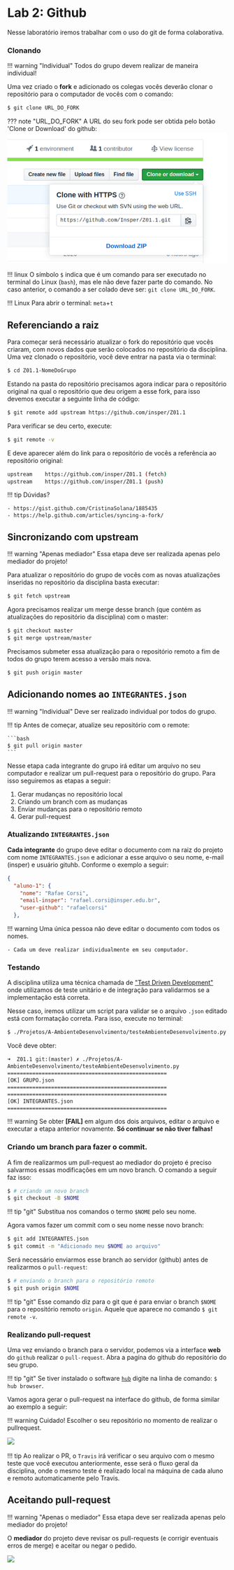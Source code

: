 # Lab 2: Github

Nesse laboratório iremos trabalhar com o uso do git de forma colaborativa.

### Clonando

!!! warning "Individual"
    Todos do grupo devem realizar de maneira individual!

Uma vez criado o **fork** e adicionado os colegas vocês deverão clonar o repositório para o computador de vocês com o comando:

``` bash
$ git clone URL_DO_FORK
```

??? note "URL_DO_FORK"
    A URL do seu fork pode ser obtida pelo botão 'Clone or Download' do github: 
    ![](figs/A-Transistores/url-fork.png)

!!! linux 
    O símbolo `$` indica que é um comando para ser executado no 
    terminal do Linux (`bash`), mas ele não deve fazer parte do comando.
    No caso anterior, o comando a ser colado deve ser: `git clone URL_DO_FORK`.
    
!!! Linux
    Para abrir o terminal: `meta`+`t` 

## Referenciando a raiz

Para começar será necessário atualizar o fork do repositório que vocês criaram, com novos dados que serão colocados no repositório da disciplina. Uma vez clonado o repositório, você deve entrar na pasta via o terminal:

``` bash
$ cd Z01.1-NomeDoGrupo
```

Estando na pasta do repositório precisamos agora indicar para o repositório original na qual o repositório que deu origem a esse fork, para isso devemos executar a seguinte linha de código: 

``` bash
$ git remote add upstream https://github.com/insper/Z01.1
```

Para verificar se deu certo, execute:

``` bash
$ git remote -v
```

E deve aparecer além do link para o repositório de vocês a referência ao repositório original:

``` bash
upstream	https://github.com/insper/Z01.1 (fetch)
upstream	https://github.com/insper/Z01.1 (push)
```

!!! tip 
    Dúvidas?
    
    - https://gist.github.com/CristinaSolana/1885435
    - https://help.github.com/articles/syncing-a-fork/

## Sincronizando com upstream

!!! warning "Apenas mediador"
    Essa etapa deve ser realizada apenas pelo mediador do projeto!

Para atualizar o repositório do grupo de vocês com as novas atualizações inseridas no repositório da disciplina basta executar:

``` bash
$ git fetch upstream
```

Agora precisamos realizar um merge desse branch (que contém as atualizações do repositório da disciplina) com o master:

``` bash
$ git checkout master
$ git merge upstream/master
```

Precisamos submeter essa atualização para o repositório remoto a fim de todos do grupo terem acesso a versão mais nova.

``` bash
$ git push origin master
```


## Adicionando nomes ao `INTEGRANTES.json`

!!! warning "Individual"
    Deve ser realizado individual por todos do grupo.

!!! tip
    Antes de começar, atualize seu repositório com o remote:
    
    ```bash
    $ git pull origin master
    ```
    
Nesse etapa cada integrante do grupo irá editar um arquivo no seu computador e realizar um pull-request para o repositório do grupo. Para isso seguiremos as etapas a seguir:

1. Gerar mudanças no repositório local
1. Criando um branch com as mudanças 
1. Enviar mudanças para o repositório remoto
1. Gerar pull-request

### Atualizando `INTEGRANTES.json`

**Cada integrante** do grupo deve editar o documento com na raiz do projeto com nome `INTEGRANTES.json` 
e adicionar a esse arquivo o seu nome, e-mail (insper) e usuário gituhb. Conforme o exemplo a seguir:

``` json
{
  "aluno-1": {
    "nome": "Rafae Corsi",
    "email-insper": "rafael.corsi@insper.edu.br",
    "user-github": "rafaelcorsi"
  },
```

!!! warning 
    Uma única pessoa não deve editar o documento com todos os nomes.
    
    - Cada um deve realizar individualmente em seu computador.

### Testando

A disciplina utiliza uma técnica chamada de ["Test Driven Development"](https://en.wikipedia.org/wiki/Test-driven_development) onde utilizamos de teste unitário e de integração para validarmos se a implementação está correta. 

Nesse caso, iremos utilizar um script para validar se o arquivo `.json` editado está com formatação correta. Para isso, execute no terminal:

```bash
$ ./Projetos/A-AmbienteDesenvolvimento/testeAmbienteDesenvolvimento.py
```

Você deve obter:

```
➜  Z01.1 git:(master) ✗ ./Projetos/A-AmbienteDesenvolvimento/testeAmbienteDesenvolvimento.py
===================================================
[OK] GRUPO.json
===================================================
===================================================
[OK] INTEGRANTES.json
===================================================
```

!!! warning
    Se obter **[FAIL]** em algum dos dois arquivos, editar o arquivo e executar a etapa anterior novamente. **Só continuar se não tiver falhas!**

### Criando um branch para fazer o commit.

A fim de realizarmos um pull-request ao mediador do projeto é preciso salvarmos essas modificações em um novo branch. O comando a seguir faz isso:

``` bash
$ # criando um novo branch
$ git checkout -B $NOME
```

!!! tip "git"
    Substitua nos comandos o termo `$NOME` pelo seu nome.

Agora vamos fazer um commit com o seu nome nesse novo branch:

``` bash
$ git add INTEGRANTES.json
$ git commit -m "Adicionado meu $NOME ao arquivo"
```

Será necessário enviarmos esse branch ao servidor (github) antes de realizarmos o `pull-request`:

``` bash
$ # enviando o branch para o repositório remoto
$ git push origin $NOME
```

!!! tip "git"
    Esse comando diz para o git que é para enviar o branch `$NOME` 
    para o repositório remoto `origin`. Aquele que aparece no comando `$ git remote -v`.

### Realizando pull-request

Uma vez enviando o branch para o servidor, podemos via a interface **web** do `github` realizar o `pull-request`. Abra a pagína do github do repositório do seu grupo. 

!!! tip "git"
    Se tiver instalado o software [`hub`](https://github.com/github/hub) digite na linha de comando: `$ hub browser`.

Vamos agora gerar o pull-request na interface do github, de forma similar ao exemplo a seguir:

!!! warning
    Cuidado! Escolher o seu repositório no momento de realizar o pullrequest.

![](figs/B-CI/pullrequest.gif)

!!! tip
    Ao realizar o PR, o `Travis` irá verificar o seu arquivo com o mesmo teste que você executou anteriormente, esse será o fluxo geral da disciplina, onde o mesmo teste é realizado local na máquina de cada aluno e remoto automaticamente pelo Travis.

## Aceitando pull-request

!!! warning "Apenas o mediador"
    Essa etapa deve ser realizada apenas pelo mediador do projeto!

O **mediador** do projeto deve revisar os pull-requests (e corrigir eventuais erros de merge) 
e aceitar ou negar o pedido. 

![](figs/B-CI/pullrequest-accept.gif)
